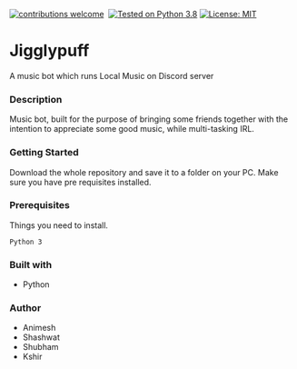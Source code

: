 [![contributions welcome](https://img.shields.io/static/v1.svg?label=Contributions&message=Welcome&color=0059b3&style=flat-square)](https://github.com/TheAlgorithms/Python/blob/master/CONTRIBUTING.md)&nbsp;
[![Tested on Python 3.8](https://img.shields.io/badge/Tested%20-Python%203.8-blue.svg?logo=python&style=flat-square)]( https://www.python.org/downloads)
[![License: MIT](https://img.shields.io/badge/License-MIT-yellow.svg)](https://opensource.org/licenses/MIT)

# Jigglypuff
A music bot which runs Local Music on Discord server


### Description
Music bot, built for the purpose of bringing some friends together with the intention to appreciate some good music, while multi-tasking IRL.

### Getting Started
Download the whole repository and save it to a folder on your PC. Make sure you have pre requisites installed.

### Prerequisites
Things you need to install.
```
Python 3
```

### Built with
* Python

### Author
* Animesh
* Shashwat
* Shubham
* Kshir
